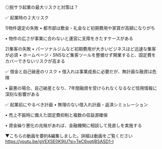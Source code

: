 ◎脱サラ起業の最大リスクと対策は？

✅ 起業時の２大リスク

1)物件選定の失敗
• 都市部は敷金・礼金など初期費用や家賃が高額になりがち

• 物件の広さが事業に合わないと運営に支障をきたすケースがある

2)集客の失敗
• パーソナルジムなど初期費用が大きいビジネスほど迅速な集客が必須
• ホームページ・SNSなど集客ツールを整備せず開業すると、固定費をカバーできないリスクが高まる


✅ 借金と自己破産のリスク
• 借入れは事業成長に必要だが、無計画な融資は危険

• 最悪の場合、自己破産となり、7年間融資を受けられなくなるなど信用情報に深刻な影響がある
  

✅ 起業前にやるべき計画
• 無理のない借入れ計画・返済シミュレーション

• 売上不振時に備えた固定費抑制と複数の収益源確保

• 資金繰り悪化の兆候があれば、金融機関に相談して見直しを実施する


▼こちらの動画を要約&編集しました。詳細は動画をご覧ください
https://youtu.be/gVEXSE0K9jU?si=TeC6vqtjBSASD1-I